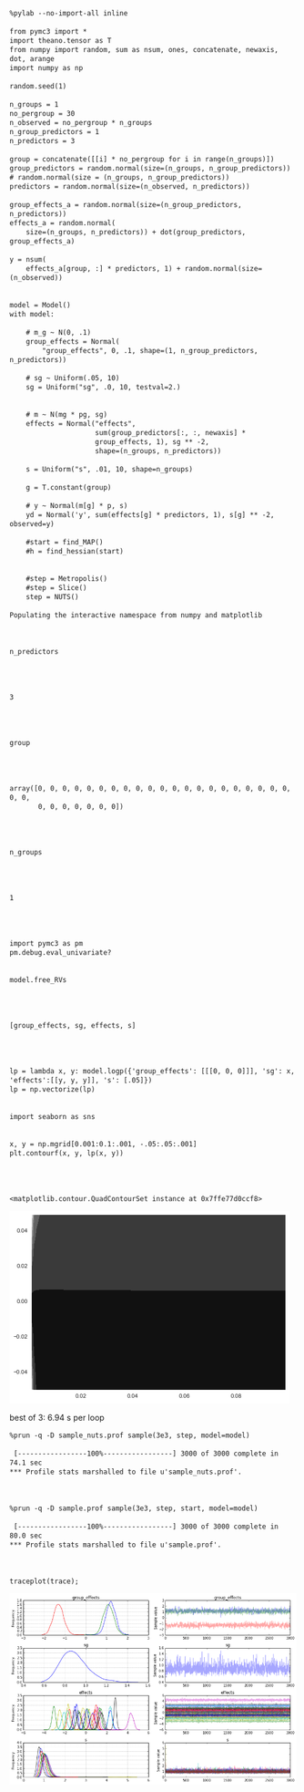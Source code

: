 

    %pylab --no-import-all inline
    
    from pymc3 import *
    import theano.tensor as T
    from numpy import random, sum as nsum, ones, concatenate, newaxis, dot, arange
    import numpy as np
    
    random.seed(1)
    
    n_groups = 1
    no_pergroup = 30
    n_observed = no_pergroup * n_groups
    n_group_predictors = 1
    n_predictors = 3
    
    group = concatenate([[i] * no_pergroup for i in range(n_groups)])
    group_predictors = random.normal(size=(n_groups, n_group_predictors))  # random.normal(size = (n_groups, n_group_predictors))
    predictors = random.normal(size=(n_observed, n_predictors))
    
    group_effects_a = random.normal(size=(n_group_predictors, n_predictors))
    effects_a = random.normal(
        size=(n_groups, n_predictors)) + dot(group_predictors, group_effects_a)
    
    y = nsum(
        effects_a[group, :] * predictors, 1) + random.normal(size=(n_observed))
    
    
    model = Model()
    with model:
    
        # m_g ~ N(0, .1)
        group_effects = Normal(
            "group_effects", 0, .1, shape=(1, n_group_predictors, n_predictors))
    
        # sg ~ Uniform(.05, 10)
        sg = Uniform("sg", .0, 10, testval=2.)
    
    
        # m ~ N(mg * pg, sg)
        effects = Normal("effects",
                         sum(group_predictors[:, :, newaxis] *
                         group_effects, 1), sg ** -2,
                         shape=(n_groups, n_predictors))
    
        s = Uniform("s", .01, 10, shape=n_groups)
    
        g = T.constant(group)
    
        # y ~ Normal(m[g] * p, s)
        yd = Normal('y', sum(effects[g] * predictors, 1), s[g] ** -2, observed=y)
    
        #start = find_MAP()
        #h = find_hessian(start)
        
    
        #step = Metropolis()
        #step = Slice()
        step = NUTS()

    Populating the interactive namespace from numpy and matplotlib



    n_predictors




    3




    group




    array([0, 0, 0, 0, 0, 0, 0, 0, 0, 0, 0, 0, 0, 0, 0, 0, 0, 0, 0, 0, 0, 0, 0,
           0, 0, 0, 0, 0, 0, 0])




    n_groups




    1




    import pymc3 as pm
    pm.debug.eval_univariate?


    model.free_RVs




    [group_effects, sg, effects, s]




    lp = lambda x, y: model.logp({'group_effects': [[[0, 0, 0]]], 'sg': x, 'effects':[[y, y, y]], 's': [.05]})
    lp = np.vectorize(lp)


    import seaborn as sns


    x, y = np.mgrid[0.001:0.1:.001, -.05:.05:.001]
    plt.contourf(x, y, lp(x, y))




    <matplotlib.contour.QuadContourSet instance at 0x7ffe77d0ccf8>




![png](hierarchical_files/hierarchical_8_1.png)


best of 3: 6.94 s per loop


    %prun -q -D sample_nuts.prof sample(3e3, step, model=model)

     [-----------------100%-----------------] 3000 of 3000 complete in 74.1 sec 
    *** Profile stats marshalled to file u'sample_nuts.prof'. 



    %prun -q -D sample.prof sample(3e3, step, start, model=model)

     [-----------------100%-----------------] 3000 of 3000 complete in 80.0 sec 
    *** Profile stats marshalled to file u'sample.prof'. 



    traceplot(trace);


![png](hierarchical_files/hierarchical_12_0.png)

